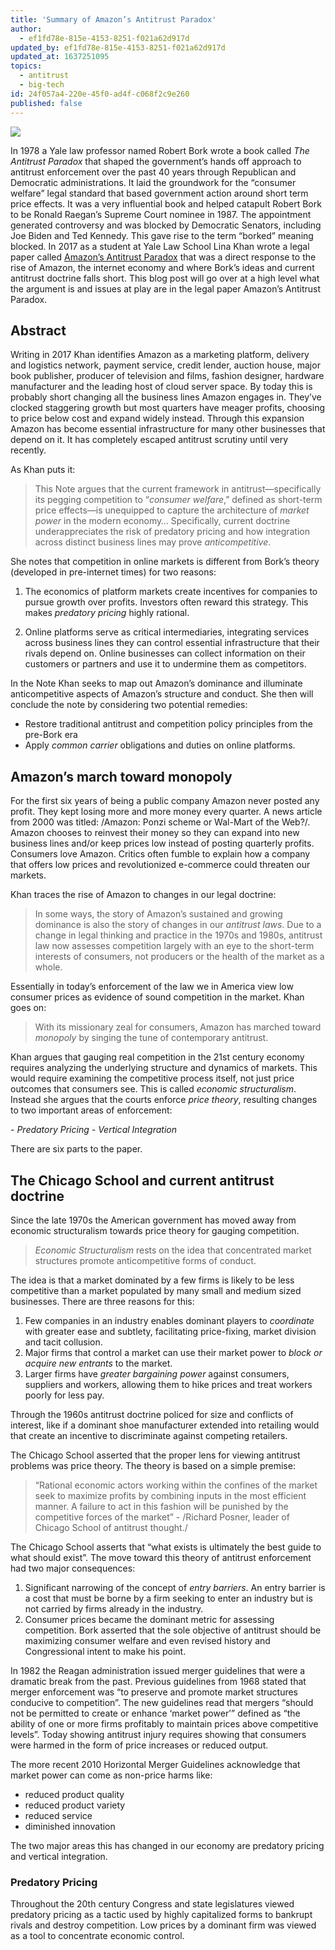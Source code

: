 ```yaml
---
title: 'Summary of Amazon’s Antitrust Paradox'
author:
  - ef1fd78e-815e-4153-8251-f021a62d917d
updated_by: ef1fd78e-815e-4153-8251-f021a62d917d
updated_at: 1637251095
topics:
  - antitrust
  - big-tech
id: 24f057a4-220e-45f0-ad4f-c068f2c9e260
published: false
---
```

![](/assets/robert_bork.jpeg)

In 1978 a Yale law professor named Robert Bork wrote a book called _The Antitrust Paradox_ that shaped the government’s hands off approach to antitrust enforcement over the past 40 years through Republican and Democratic administrations. It laid the groundwork for the “consumer welfare” legal standard that based government action around short term price effects. It was a very influential book and helped catapult Robert Bork to be Ronald Raegan’s Supreme Court nominee in 1987. The appointment generated controversy and was blocked by Democratic Senators, including Joe Biden and Ted Kennedy. This gave rise to the term “borked” meaning blocked. In 2017 as a student at Yale Law School Lina Khan wrote a legal paper called [Amazon’s Antitrust Paradox](//assets/amazon-antitrust-paradox.pdf/) that was a direct response to the rise of Amazon, the internet economy and where Bork’s ideas and current antitrust doctrine falls short. This blog post will go over at a high level what the argument is and issues at play are in the legal paper Amazon’s Antitrust Paradox.

## Abstract
Writing in 2017 Khan identifies Amazon as a marketing platform, delivery and logistics network, payment service, credit lender, auction house, major book publisher, producer of television and films, fashion designer, hardware manufacturer and the leading host of cloud server space. By today this is probably short changing all the business lines Amazon engages in. They’ve clocked staggering growth but most quarters have meager profits, choosing to price below cost and expand widely instead. Through this expansion Amazon has become essential infrastructure for many other businesses that depend on it. It has completely escaped antitrust scrutiny until very recently.

As Khan puts it:

> This Note argues that the current framework in antitrust—specifically its pegging competition to “*consumer welfare*,” defined as short-term price effects—is unequipped to capture the architecture of *market power* in the modern economy… Specifically, current doctrine underappreciates the risk of predatory pricing and how integration across distinct business lines may prove *anticompetitive*.

She notes that competition in online markets is different from Bork’s theory (developed in pre-internet times) for two reasons:

1) The economics of platform markets create incentives for companies to pursue growth over profits. Investors often reward this strategy. This makes *predatory pricing* highly rational.

2) Online platforms serve as critical intermediaries, integrating services across business lines they can control essential infrastructure that their rivals depend on. Online businesses can collect information on their customers or partners and use it to undermine them as competitors.

In the Note Khan seeks to map out Amazon’s dominance and illuminate anticompetitive aspects of Amazon’s structure and conduct. She then will conclude the note by considering two potential remedies:

- Restore traditional antitrust and competition policy principles from the pre-Bork era
- Apply *common carrier* obligations and duties on online platforms.

## Amazon’s march toward monopoly
For the first six years of being a public company Amazon never posted any profit. They kept losing more and more money every quarter. A news article from 2000 was titled: /Amazon: Ponzi scheme or Wal-Mart of the Web?/. Amazon chooses to reinvest their money so they can expand into new business lines and/or keep prices low instead of posting quarterly profits. Consumers love Amazon. Critics often fumble to explain how a company that offers low prices and revolutionized e-commerce could threaten our markets.

Khan traces the rise of Amazon to changes in our legal doctrine:

> In some ways, the story of Amazon’s sustained and growing dominance is also the story of changes in our *antitrust laws*. Due to a change in legal thinking and practice in the 1970s and 1980s, antitrust law now assesses competition largely with an eye to the short-term interests of consumers, not producers or the health of the market as a whole.

Essentially in today’s enforcement of the law we in America view low consumer prices as evidence of sound competition in the market. Khan goes on:

> With its missionary zeal for consumers, Amazon has marched toward *monopoly* by singing the tune of contemporary antitrust.

Khan argues that gauging real competition in the 21st century economy requires analyzing the underlying structure and dynamics of markets. This would require examining the competitive process itself, not just price outcomes that consumers see. This is called *economic structuralism*. Instead she argues that the courts enforce *price theory*, resulting changes to two important areas of enforcement:

*- Predatory Pricing*
*- Vertical Integration*

There are six parts to the paper.

## The Chicago School and current antitrust doctrine
Since the late 1970s the American government has moved away from economic structuralism towards price theory for gauging competition.

> *Economic Structuralism* rests on the idea that concentrated market structures promote anticompetitive forms of conduct.

The idea is that a market dominated by a few firms is likely to be less competitive than a market populated by many small and medium sized businesses. There are three reasons for this:

1) Few companies in an industry enables dominant players to *coordinate* with greater ease and subtlety, facilitating price-fixing, market division and tacit collusion.
2) Major firms that control a market can use their market power to *block or acquire new entrants* to the market.
3) Larger firms have *greater bargaining power* against consumers, suppliers and workers, allowing them to hike prices and treat workers poorly for less pay.

Through the 1960s antitrust doctrine policed for size and conflicts of interest, like if a dominant shoe manufacturer extended into retailing would that create an incentive to discriminate against competing retailers.

The Chicago School asserted that the proper lens for viewing antitrust problems was price theory. The theory is based on a simple premise:

> “Rational economic actors working within the confines of the market seek to maximize profits by combining inputs in the most efficient manner. A failure to act in this fashion will be punished by the competitive forces of the market” - /Richard Posner, leader of Chicago School of antitrust thought./

The Chicago School asserts that “what exists is ultimately the best guide to what should exist”. The move toward this theory of antitrust enforcement had two major consequences:

1) Significant narrowing of the concept of *entry barriers*. An entry barrier is a cost that must be borne by a firm seeking to enter an industry but is not carried by firms already in the industry.
2) Consumer prices became the dominant metric for assessing competition.  Bork asserted that the sole objective of antitrust should be maximizing consumer welfare and even revised history and Congressional intent to make his point.

In 1982 the Reagan administration issued merger guidelines that were a dramatic break from the past. Previous guidelines from 1968 stated that merger enforcement was “to preserve and promote market structures conducive to competition”. The new guidelines read that mergers “should not be permitted to create or enhance ‘market power’” defined as “the ability of one or more firms profitably to maintain prices above competitive levels”. Today showing antitrust injury requires showing that consumers were harmed in the form of price increases or reduced output.

The more recent 2010 Horizontal Merger Guidelines acknowledge that market power can come as non-price harms like:

- reduced product quality
- reduced product variety
- reduced service
- diminished innovation

The two major areas this has changed in our economy are predatory pricing and vertical integration.

### Predatory Pricing

Throughout the 20th century Congress and state legislatures viewed predatory pricing as a tactic used by highly capitalized forms to bankrupt rivals and destroy competition. Low prices by a dominant firm was viewed as a tool to concentrate economic control.


